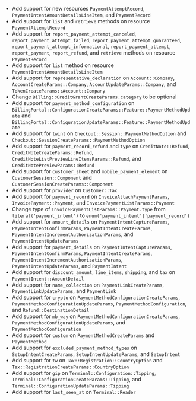 * Add support for new resources `PaymentAttemptRecord`, `PaymentIntentAmountDetailsLineItem`, and `PaymentRecord`
* Add support for `list` and `retrieve` methods on resource `PaymentAttemptRecord`
* Add support for `report_payment_attempt_canceled`, `report_payment_attempt_failed`, `report_payment_attempt_guaranteed`, `report_payment_attempt_informational`, `report_payment_attempt`, `report_payment`, `report_refund`, and `retrieve` methods on resource `PaymentRecord`
* Add support for `list` method on resource `PaymentIntentAmountDetailsLineItem`
* Add support for `representative_declaration` on `Account::Company`, `AccountCreateParams::Company`, `AccountUpdateParams::Company`, and `TokenCreateParams::Account::Company`
* Change `Billing::CreditGrantCreateParams.category` to be optional
* Add support for `payment_method_configuration` on `BillingPortal::ConfigurationCreateParams::Feature::PaymentMethodUpdate` and `BillingPortal::ConfigurationUpdateParams::Feature::PaymentMethodUpdate`
* Add support for `twint` on `Checkout::Session::PaymentMethodOption` and `Checkout::SessionCreateParams::PaymentMethodOption`
* Add support for `payment_record_refund` and `type` on `CreditNote::Refund`, `CreditNoteCreateParams::Refund`, `CreditNoteListPreviewLineItemsParams::Refund`, and `CreditNotePreviewParams::Refund`
* Add support for `customer_sheet` and `mobile_payment_element` on `CustomerSession::Component` and `CustomerSessionCreateParams::Component`
* Add support for `provider` on `Customer::Tax`
* Add support for `payment_record` on `InvoiceAttachPaymentParams`, `InvoicePayment::Payment`, and `InvoicePaymentListParams::Payment`
* Change type of `InvoicePaymentListParams::Payment.type` from `literal('payment_intent')` to `enum('payment_intent'|'payment_record')`
* Add support for `amount_details` on `PaymentIntentCaptureParams`, `PaymentIntentConfirmParams`, `PaymentIntentCreateParams`, `PaymentIntentIncrementAuthorizationParams`, and `PaymentIntentUpdateParams`
* Add support for `payment_details` on `PaymentIntentCaptureParams`, `PaymentIntentConfirmParams`, `PaymentIntentCreateParams`, `PaymentIntentIncrementAuthorizationParams`, `PaymentIntentUpdateParams`, and `PaymentIntent`
* Add support for `discount_amount`, `line_items`, `shipping`, and `tax` on `PaymentIntent::AmountDetail`
* Add support for `name_collection` on `PaymentLinkCreateParams`, `PaymentLinkUpdateParams`, and `PaymentLink`
* Add support for `crypto` on `PaymentMethodConfigurationCreateParams`, `PaymentMethodConfigurationUpdateParams`, `PaymentMethodConfiguration`, and `Refund::DestinationDetail`
* Add support for `mb_way` on `PaymentMethodConfigurationCreateParams`, `PaymentMethodConfigurationUpdateParams`, and `PaymentMethodConfiguration`
* Add support for `custom` on `PaymentMethodCreateParams` and `PaymentMethod`
* Add support for `excluded_payment_method_types` on `SetupIntentCreateParams`, `SetupIntentUpdateParams`, and `SetupIntent`
* Add support for `tw` on `Tax::Registration::CountryOption` and `Tax::RegistrationCreateParams::CountryOption`
* Add support for `gip` on `Terminal::Configuration::Tipping`, `Terminal::ConfigurationCreateParams::Tipping`, and `Terminal::ConfigurationUpdateParams::Tipping`
* Add support for `last_seen_at` on `Terminal::Reader`